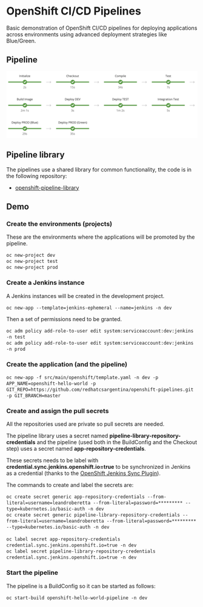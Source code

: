 # OpenShift CI/CD Pipelines

Basic demonstration of OpenShift CI/CD pipelines for deploying applications across environments using advanced deployment strategies like Blue/Green.

## Pipeline

![Pipeline](demo/images/pipeline.png)

## Pipeline library

The pipelines use a shared library for common functionality, the code is in the following repository:

* [openshift-pipeline-library](https://github.com/redhatcsargentina/openshift-pipeline-library.git)

## Demo

### Create the environments (projects)

These are the environments where the applications will be promoted by the pipeline.

    oc new-project dev
    oc new-project test
    oc new-project prod
    
### Create a Jenkins instance

A Jenkins instances will be created in the development project.

    oc new-app --template=jenkins-ephemeral --name=jenkins -n dev

Then a set of permissions need to be granted.

    oc adm policy add-role-to-user edit system:serviceaccount:dev:jenkins -n test
    oc adm policy add-role-to-user edit system:serviceaccount:dev:jenkins -n prod

### Create the application (and the pipeline)

    oc new-app -f src/main/openshift/template.yaml -n dev -p APP_NAME=openshift-hello-world -p GIT_REPO=https://github.com/redhatcsargentina/openshift-pipelines.git -p GIT_BRANCH=master

### Create and assign the pull secrets

All the repositories used are private so pull secrets are needed.

The pipeline library uses a secret named **pipeline-library-repository-credentials** and the pipeline (used both in the BuildConfig and the Checkout step) uses a secret named **app-repository-credentials**.

These secrets needs to be label with **credential.sync.jenkins.openshift.io=true** to be synchronized in Jenkins as a credential (thanks to the [OpenShift Jenkins Sync Plugin](https://github.com/openshift/jenkins-sync-plugin)). 

The commands to create and label the secrets are:

    oc create secret generic app-repository-credentials --from-literal=username=leandroberetta --from-literal=password=********* --type=kubernetes.io/basic-auth -n dev
    oc create secret generic pipeline-library-repository-credentials --from-literal=username=leandroberetta --from-literal=password=********* --type=kubernetes.io/basic-auth -n dev

    oc label secret app-repository-credentials credential.sync.jenkins.openshift.io=true -n dev
    oc label secret pipeline-library-repository-credentials credential.sync.jenkins.openshift.io=true -n dev

### Start the pipeline

The pipeline is a BuildConfig so it can be started as follows:

    oc start-build openshift-hello-world-pipeline -n dev


